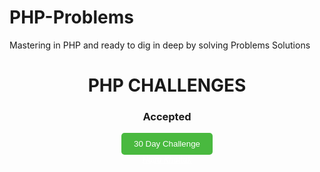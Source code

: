 # PHP-Problems
Mastering in PHP and ready to dig in deep by solving Problems Solutions

<div align="center">
  <h1 align="center">PHP CHALLENGES</h1>
  <h3>Accepted</h3>

  <a href="#" target="_blank" style="display: block;">
    <button style="background-color: #49b93f; color: #fff; padding: 10px 20px; border: none; border-radius: 5px; cursor: pointer;">30 Day Challenge <i class="fas fa-chevron-right btn-icon"></i></button>
  </a>
</div>

<div align="center">
  <a href="https://github.com/Hajra-Khattak/PHP-Problems.git" style="font-size: 0.75rem; color: #fff;">
    <i>Hajra Khattak</i>
  </a>
</div>


<br/>
